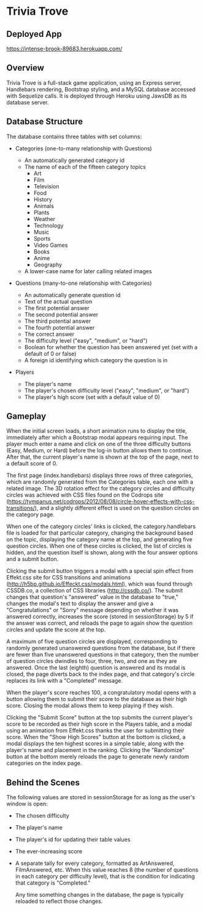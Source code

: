 # Trivia Trove

## Deployed App

https://intense-brook-89683.herokuapp.com/

## Overview

Trivia Trove is a full-stack game application, using an Express server, Handlebars rendering, Bootstrap styling, and a MySQL database accessed with Sequelize calls. It is deployed through Heroku using JawsDB as its database server.

## Database Structure

The database contains three tables with set columns: 

* Categories (one-to-many relationship with Questions)

    * An automatically generated category id
    * The name of each of the fifteen category topics
        * Art
        * Film
        * Television
        * Food
        * History
        * Animals
        * Plants
        * Weather
        * Technology
        * Music
        * Sports
        * Video Games
        * Books
        * Anime
        * Geography
    * A lower-case name for later calling related images

* Questions (many-to-one relationship with Categories)

    * An automatically generate question id
    * Text of the actual question
    * The first potential answer
    * The second potential answer
    * The third potential answer
    * The fourth potential answer
    * The correct answer
    * The difficulty level ("easy", "medium", or "hard")
    * Boolean for whether the question has been answered yet (set with a default of 0 or false)
    * A foreign id identifying which category the question is in

* Players

    * The player's name
    * The player's chosen difficulty level ("easy", "medium", or "hard")
    * The player's high score (set with a default value of 0)

## Gameplay

When the initial screen loads, a short animation runs to display the title, immediately after which a Bootstrap modal appears requiring input. The player much enter a name and click on one of the three difficulty buttons (Easy, Medium, or Hard) before the log-in button allows them to continue. After that, the current player's name is shown at the top of the page, next to a default score of 0.

The first page (index.handlebars) displays three rows of three categories, which are randomly generated from the Categories table, each one with a related image. The 3D rotation effect for the category circles and difficulty circles was achieved with CSS files found on the Codrops site (https://tympanus.net/codrops/2012/08/08/circle-hover-effects-with-css-transitions/), and a slightly different effect is used on the question circles on the category page.

When one of the category circles' links is clicked, the category.handlebars file is loaded for that particular category, changing the background based on the topic, displaying the category name at the top, and generating five question circles. When one of these circles is clicked, the list of circles is hidden, and the question itself is shown, along with the four answer options and a submit button.

Clicking the submit button triggers a modal with a special spin effect from Effekt.css site for CSS transitions and animations (http://h5bp.github.io/Effeckt.css/modals.html), which was found through CSSDB.co, a collection of CSS libraries (http://cssdb.co/). The submit changes that question's "answered" value in the database to "true," changes the modal's text to display the answer and give a "Congratulations" or "Sorry" message depending on whether it was answered correctly, increases the score (stored in sessionStorage) by 5 if the answer was correct, and reloads the page to again show the question circles and update the score at the top.

A maximum of five question circles are displayed, corresponding to randomly generated unanswered questions from the database, but if there are fewer than five unanswered questions in that category, then the number of question circles dwindles to four, three, two, and one as they are answered. Once the last (eighth) question is answered and its modal is closed, the page diverts back to the index page, and that category's circle replaces its link with a "Completed" message.

When the player's score reaches 100, a congratulatory modal opens with a button allowing them to submit their score to the database as their high score. Closing the modal allows them to keep playing if they wish.

Clicking the "Submit Score" button at the top submits the current player's score to be recorded as their high score in the Players table, and a modal using an animation from Effekt.css thanks the user for submitting their score. When the "Show High Scores" button at the bottom is clicked, a modal displays the ten highest scores in a simple table, along with the player's name and placement in the ranking. Clicking the "Randomize" button at the bottom merely reloads the page to generate newly random categories on the index page.

## Behind the Scenes

The following values are stored in sessionStorage for as long as the user's window is open:

* The chosen difficulty
* The player's name
* The player's id for updating their table values
* The ever-increasing score
* A separate tally for every category, formatted as ArtAnswered, FilmAnswered, etc.
  When this value reaches 8 (the number of questions in each category per difficulty level), that is the condition for indicating that category is "Completed."

  Any time something changes in the database, the page is typically reloaded to reflect those changes.